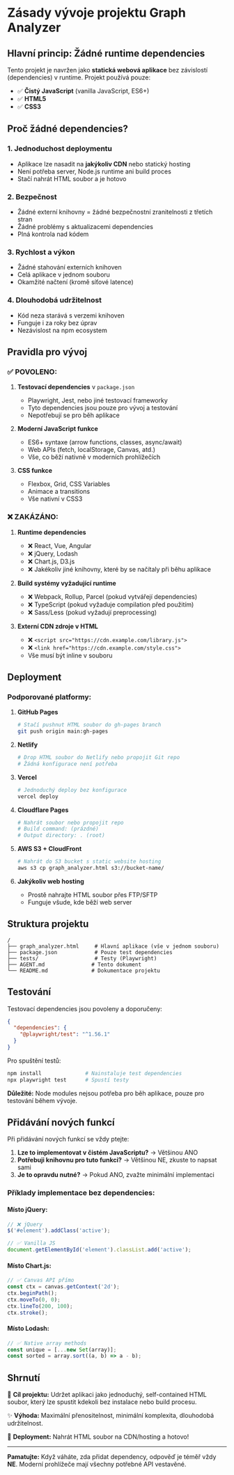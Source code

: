 # Zásady vývoje projektu Graph Analyzer

## Hlavní princip: Žádné runtime dependencies

Tento projekt je navržen jako **statická webová aplikace** bez závislostí (dependencies) v runtime. Projekt používá pouze:

- ✅ **Čistý JavaScript** (vanilla JavaScript, ES6+)
- ✅ **HTML5**
- ✅ **CSS3**

## Proč žádné dependencies?

### 1. Jednoduchost deploymentu
- Aplikace lze nasadit na **jakýkoliv CDN** nebo statický hosting
- Není potřeba server, Node.js runtime ani build proces
- Stačí nahrát HTML soubor a je hotovo

### 2. Bezpečnost
- Žádné externí knihovny = žádné bezpečnostní zranitelnosti z třetích stran
- Žádné problémy s aktualizacemi dependencies
- Plná kontrola nad kódem

### 3. Rychlost a výkon
- Žádné stahování externích knihoven
- Celá aplikace v jednom souboru
- Okamžité načtení (kromě síťové latence)

### 4. Dlouhodobá udržitelnost
- Kód neza starává s verzemi knihoven
- Funguje i za roky bez úprav
- Nezávislost na npm ecosystem

## Pravidla pro vývoj

### ✅ POVOLENO:

1. **Testovací dependencies** v `package.json`
   - Playwright, Jest, nebo jiné testovací frameworky
   - Tyto dependencies jsou pouze pro vývoj a testování
   - Nepotřebují se pro běh aplikace

2. **Moderní JavaScript funkce**
   - ES6+ syntaxe (arrow functions, classes, async/await)
   - Web APIs (fetch, localStorage, Canvas, atd.)
   - Vše, co běží nativně v moderních prohlížečích

3. **CSS funkce**
   - Flexbox, Grid, CSS Variables
   - Animace a transitions
   - Vše nativní v CSS3

### ❌ ZAKÁZÁNO:

1. **Runtime dependencies**
   - ❌ React, Vue, Angular
   - ❌ jQuery, Lodash
   - ❌ Chart.js, D3.js
   - ❌ Jakékoliv jiné knihovny, které by se načítaly při běhu aplikace

2. **Build systémy vyžadující runtime**
   - ❌ Webpack, Rollup, Parcel (pokud vytvářejí dependencies)
   - ❌ TypeScript (pokud vyžaduje compilation před použitím)
   - ❌ Sass/Less (pokud vyžadují preprocessing)

3. **Externí CDN zdroje v HTML**
   - ❌ `<script src="https://cdn.example.com/library.js">`
   - ❌ `<link href="https://cdn.example.com/style.css">`
   - Vše musí být inline v souboru

## Deployment

### Podporované platformy:

1. **GitHub Pages**
   ```bash
   # Stačí pushnut HTML soubor do gh-pages branch
   git push origin main:gh-pages
   ```

2. **Netlify**
   ```bash
   # Drop HTML soubor do Netlify nebo propojit Git repo
   # Žádná konfigurace není potřeba
   ```

3. **Vercel**
   ```bash
   # Jednoduchý deploy bez konfigurace
   vercel deploy
   ```

4. **Cloudflare Pages**
   ```bash
   # Nahrát soubor nebo propojit repo
   # Build command: (prázdné)
   # Output directory: . (root)
   ```

5. **AWS S3 + CloudFront**
   ```bash
   # Nahrát do S3 bucket s static website hosting
   aws s3 cp graph_analyzer.html s3://bucket-name/
   ```

6. **Jakýkoliv web hosting**
   - Prostě nahrajte HTML soubor přes FTP/SFTP
   - Funguje všude, kde běží web server

## Struktura projektu

```
/
├── graph_analyzer.html     # Hlavní aplikace (vše v jednom souboru)
├── package.json            # Pouze test dependencies
├── tests/                  # Testy (Playwright)
├── AGENT.md               # Tento dokument
└── README.md              # Dokumentace projektu
```

## Testování

Testovací dependencies jsou povoleny a doporučeny:

```json
{
  "dependencies": {
    "@playwright/test": "^1.56.1"
  }
}
```

Pro spuštění testů:
```bash
npm install              # Nainstaluje test dependencies
npx playwright test      # Spustí testy
```

**Důležité:** Node modules nejsou potřeba pro běh aplikace, pouze pro testování během vývoje.

## Přidávání nových funkcí

Při přidávání nových funkcí se vždy ptejte:

1. **Lze to implementovat v čistém JavaScriptu?** → Většinou ANO
2. **Potřebuji knihovnu pro tuto funkci?** → Většinou NE, zkuste to napsat sami
3. **Je to opravdu nutné?** → Pokud ANO, zvažte minimální implementaci

### Příklady implementace bez dependencies:

#### Místo jQuery:
```javascript
// ❌ jQuery
$('#element').addClass('active');

// ✅ Vanilla JS
document.getElementById('element').classList.add('active');
```

#### Místo Chart.js:
```javascript
// ✅ Canvas API přímo
const ctx = canvas.getContext('2d');
ctx.beginPath();
ctx.moveTo(0, 0);
ctx.lineTo(200, 100);
ctx.stroke();
```

#### Místo Lodash:
```javascript
// ✅ Native array methods
const unique = [...new Set(array)];
const sorted = array.sort((a, b) => a - b);
```

## Shrnutí

🎯 **Cíl projektu:** Udržet aplikaci jako jednoduchý, self-contained HTML soubor, který lze spustit kdekoli bez instalace nebo build procesu.

✨ **Výhoda:** Maximální přenositelnost, minimální komplexita, dlouhodobá udržitelnost.

🚀 **Deployment:** Nahrát HTML soubor na CDN/hosting a hotovo!

---

**Pamatujte:** Když váháte, zda přidat dependency, odpověď je téměř vždy **NE**. Moderní prohlížeče mají všechny potřebné API vestavěné.
